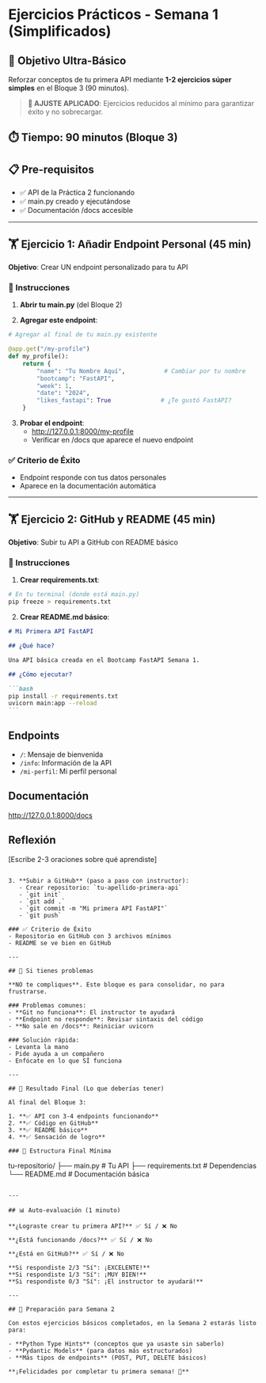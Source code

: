 # Ejercicios Prácticos - Semana 1 (Simplificados)

## 🎯 Objetivo Ultra-Básico

Reforzar conceptos de tu primera API mediante **1-2 ejercicios súper simples** en el Bloque 3 (90 minutos).

> **🔄 AJUSTE APLICADO**: Ejercicios reducidos al mínimo para garantizar éxito y no sobrecargar.

## ⏱️ Tiempo: 90 minutos (Bloque 3)

## 📋 Pre-requisitos

- ✅ API de la Práctica 2 funcionando
- ✅ main.py creado y ejecutándose
- ✅ Documentación /docs accesible

---

## 🏋️ Ejercicio 1: Añadir Endpoint Personal (45 min)

**Objetivo**: Crear UN endpoint personalizado para tu API

### 📝 Instrucciones

1. **Abrir tu main.py** (del Bloque 2)

2. **Agregar este endpoint**:

```python
# Agregar al final de tu main.py existente

@app.get("/my-profile")
def my_profile():
    return {
        "name": "Tu Nombre Aquí",           # Cambiar por tu nombre
        "bootcamp": "FastAPI",
        "week": 1,
        "date": "2024",
        "likes_fastapi": True              # ¿Te gustó FastAPI?
    }
```

3. **Probar el endpoint**:
   - http://127.0.0.1:8000/my-profile
   - Verificar en /docs que aparece el nuevo endpoint

### ✅ Criterio de Éxito

- Endpoint responde con tus datos personales
- Aparece en la documentación automática

---

## 🏋️ Ejercicio 2: GitHub y README (45 min)

**Objetivo**: Subir tu API a GitHub con README básico

### 📝 Instrucciones

1. **Crear requirements.txt**:

```bash
# En tu terminal (donde está main.py)
pip freeze > requirements.txt
```

2. **Crear README.md básico**:

````markdown
# Mi Primera API FastAPI

## ¿Qué hace?

Una API básica creada en el Bootcamp FastAPI Semana 1.

## ¿Cómo ejecutar?

```bash
pip install -r requirements.txt
uvicorn main:app --reload
```
````

## Endpoints

- `/`: Mensaje de bienvenida
- `/info`: Información de la API
- `/mi-perfil`: Mi perfil personal

## Documentación

http://127.0.0.1:8000/docs

## Reflexión

[Escribe 2-3 oraciones sobre qué aprendiste]

```

3. **Subir a GitHub** (paso a paso con instructor):
   - Crear repositorio: `tu-apellido-primera-api`
   - `git init`
   - `git add .`
   - `git commit -m "Mi primera API FastAPI"`
   - `git push`

### ✅ Criterio de Éxito
- Repositorio en GitHub con 3 archivos mínimos
- README se ve bien en GitHub

---

## 🚨 Si tienes problemas

**NO te compliques**. Este bloque es para consolidar, no para frustrarse.

### Problemas comunes:
- **Git no funciona**: El instructor te ayudará
- **Endpoint no responde**: Revisar sintaxis del código
- **No sale en /docs**: Reiniciar uvicorn

### Solución rápida:
- Levanta la mano
- Pide ayuda a un compañero
- Enfócate en lo que SÍ funciona

---

## 🎯 Resultado Final (Lo que deberías tener)

Al final del Bloque 3:

1. **✅ API con 3-4 endpoints funcionando**
2. **✅ Código en GitHub**
3. **✅ README básico**
4. **✅ Sensación de logro**

### 📁 Estructura Final Mínima

```

tu-repositorio/
├── main.py # Tu API
├── requirements.txt # Dependencias
└── README.md # Documentación básica

```

---

## 📊 Auto-evaluación (1 minuto)

**¿Lograste crear tu primera API?** ✅ Sí / ❌ No

**¿Está funcionando /docs?** ✅ Sí / ❌ No

**¿Está en GitHub?** ✅ Sí / ❌ No

**Si respondiste 2/3 "Sí": ¡EXCELENTE!**
**Si respondiste 1/3 "Sí": ¡MUY BIEN!**
**Si respondiste 0/3 "Sí": ¡El instructor te ayudará!**

---

## 🚀 Preparación para Semana 2

Con estos ejercicios básicos completados, en la Semana 2 estarás listo para:

- **Python Type Hints** (conceptos que ya usaste sin saberlo)
- **Pydantic Models** (para datos más estructurados)
- **Más tipos de endpoints** (POST, PUT, DELETE básicos)

**¡Felicidades por completar tu primera semana! 🎉**
```
